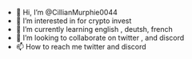 - 👋 Hi, I’m @CillianMurphie0044
- 👀 I’m interested in for crypto invest 
- 🌱 I’m currently learning english , deutsh, french
- 💞️ I’m looking to collaborate on twitter , and discord
- 📫 How to reach me twitter and discord 

<!---
CillianMurphie0044/CillianMurphie0044 is a ✨ special ✨ repository because its `README.md` (this file) appears on your GitHub profile.
You can click the Preview link to take a look at your changes.
--->
